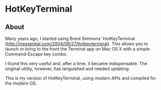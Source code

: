 HotKeyTerminal
==============

About
-----

Many years ago, I started using Brent Simmons' HotKeyTerminal (http://inessential.com/2004/09/27/hotkeyterminal). This allows you to launch or bring to the front the Terminal app on Mac OS X with a simple Command-Escape key combo.

I found this very useful and, after a time, it became indispensable. The original utility, however, has languished and needed updating.

This is my version of HotKeyTerminal, using modern APIs and compiled for the modern OS.